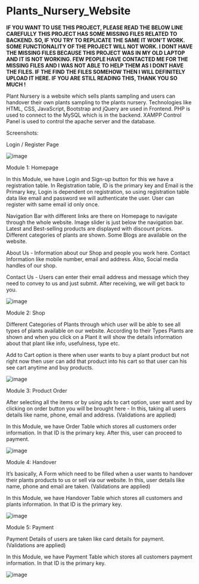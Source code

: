 # Plants_Nursery_Website
**IF YOU WANT TO USE THIS PROJECT, PLEASE READ THE BELOW LINE CAREFULLY**
**THIS PROJECT HAS SOME MISSING FILES RELATED TO BACKEND. SO, IF YOU TRY TO REPLICATE THE SAME IT WON'T WORK. SOME FUNCTIONALITY OF THE PROJECT WILL NOT WORK. I DONT HAVE THE MISSING FILES BECAUSE THIS PROJECT WAS IN MY OLD LAPTOP AND IT IS NOT WORKING. FEW PEOPLE HAVE CONTACTED ME FOR THE MISSING FILES AND I WAS NOT ABLE TO HELP THEM AS I DONT HAVE THE FILES. IF THE FIND THE FILES SOMEHOW THEN I WILL DEFINITELY UPLOAD IT HERE. IF YOU ARE STILL READING THIS, THANK YOU SO MUCH !**

Plant Nursery is a website which sells plants sampling and users can handover their own plants sampling to the plants nursery. 
Technologies like HTML, CSS, JavaScript, Bootstrap and jQuery are used in Frontend. PHP is used to connect to the MySQL which is in the backend. 
XAMPP Control Panel is used to control the apache server and the database.

Screenshots:

Login / Register Page

![image](https://user-images.githubusercontent.com/85878447/192216397-e1ddf377-e6d2-42c7-b18a-5ef9f11ed7db.png)

Module 1: Homepage

In this Module, we have Login and Sign-up button for this we have a registration table. In Registration table, ID is the primary key and Email is the Primary key, Login is dependent on registration, so using registration table data like email and password we will authenticate the user. User can register with same email id only once.

Navigation Bar with different links are there on Homepage to navigate through the whole website. Image slider is just below the navigation bar. Latest and Best-selling products are displayed with discount prices. Different categories of plants are shown. Some Blogs are available on the website.

About Us - Information about our Shop and people you work here. Contact Information like mobile number, email and address. Also, Social media handles of our shop.

Contact Us - Users can enter their email address and message which they need to convey to us and just submit. After receiving, we will get back to you.

![image](https://user-images.githubusercontent.com/85878447/192216530-b531a07f-681b-40d6-8c98-5dfd0d9f6626.png)

Module 2: Shop

Different Categories of Plants through which user will be able to see all types of plants available on our website. According to their Types Plants are shown and when you click on a Plant it will show the details information about that plant like info, usefulness, type etc.

Add to Cart option is there when user wants to buy a plant product but not right now then user can add that product into his cart so that user can his see cart anytime and buy products. 

![image](https://user-images.githubusercontent.com/85878447/192216741-8a9ea321-619c-4cdf-a67d-35533fcbe6d5.png)

Module 3: Product Order

After selecting all the items or by using ads to cart option, user want and by clicking on order button you will be brought here - In this, taking all users details like name, phone, email and address. (Validations are applied)

In this Module, we have Order Table which stores all customers order information. In that ID is the primary key. After this, user can proceed to payment.

![image](https://user-images.githubusercontent.com/85878447/192216767-cdbec4dd-de9b-4232-a2c4-3c0df7342eff.png)

Module 4: Handover

It’s basically, A Form which need to be filled when a user wants to handover their plants products to us or sell via our website. In this, user details like name, phone and email are taken. (Validations are applied)

In this Module, we have Handover Table which stores all customers and plants information. In that ID is the primary key. 

![image](https://user-images.githubusercontent.com/85878447/192216661-0947f1c5-13c3-47f3-95c6-153ba81d5809.png)

Module 5: Payment

Payment Details of users are taken like card details for payment. (Validations are applied)

In this Module, we have Payment Table which stores all customers payment information. In that ID is the primary key. 

![image](https://user-images.githubusercontent.com/85878447/192216781-ac5a0e23-7502-4e49-9c27-85cf741a18df.png)

 


